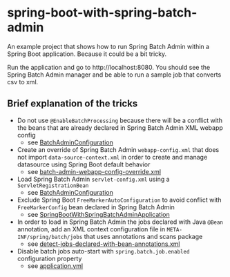 # spring-boot-with-spring-batch-admin

An example project that shows how to run Spring Batch Admin within a Spring Boot application. Because it could be a bit tricky.

Run the application and go to http://localhost:8080. You should see the Spring Batch Admin manager and be able to run a sample job that converts csv to xml.

## Brief explanation of the tricks

* Do not use `@EnableBatchProcessing`  because there will be a conflict with the beans that are already declared in Spring Batch Admin XML webapp config
  * see [BatchAdminConfiguration](src/main/java/com/example/demo/admin/BatchAdminConfiguration.java)
* Create an override of Spring Batch Admin `webapp-config.xml` that does not import `data-source-context.xml` in order to create and manage datasource using Spring Boot default behavior
  * see [batch-admin-webapp-config-override.xml](src/main/resources/batch-admin-webapp-config-override.xml)
* Load Spring Batch Admin `servlet-config.xml` using a `ServletRegistrationBean` 
  * see [BatchAdminConfiguration](src/main/java/com/example/demo/admin/BatchAdminConfiguration.java)
* Exclude Spring Boot `FreeMarkerAutoConfiguration` to avoid conflict with `FreeMarkerConfig` bean declared in Spring Batch Admin
  * see [SpringBootWithSpringBatchAdminApplication](src/main/java/com/example/demo/SpringBootWithSpringBatchAdminApplication.java)
* In order to load in Spring Batch Admin the jobs declared with Java `@Bean` annotation, add an XML context configuration file in `META-INF/spring/batch/jobs` that uses annotations and scans package
  * see [detect-jobs-declared-with-bean-annotations.xml](src/main/resources/META-INF/spring/batch/jobs/detect-jobs-declared-with-bean-annotations.xml)
* Disable batch jobs auto-start with `spring.batch.job.enabled` configuration property
  * see [application.yml](src/main/resources/application.yml)
